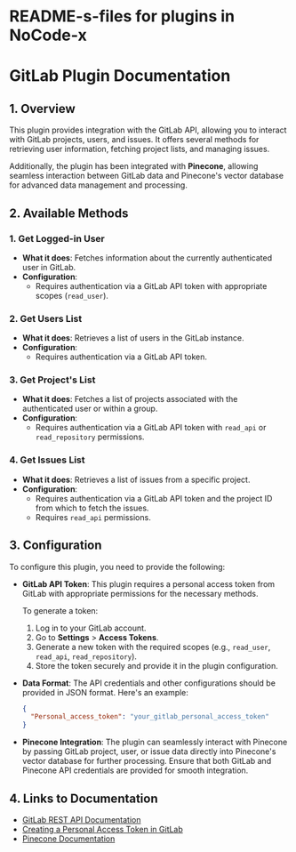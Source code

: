 # README-s-files for plugins in NoCode-x


# GitLab Plugin Documentation

## 1. Overview

This plugin provides integration with the GitLab API, allowing you to interact with GitLab projects, users, and issues. It offers several methods for retrieving user information, fetching project lists, and managing issues.

Additionally, the plugin has been integrated with **Pinecone**, allowing seamless interaction between GitLab data and Pinecone's vector database for advanced data management and processing.

## 2. Available Methods

### 1. **Get Logged-in User**
   - **What it does**: Fetches information about the currently authenticated user in GitLab.
   - **Configuration**: 
     - Requires authentication via a GitLab API token with appropriate scopes (`read_user`).

### 2. **Get Users List**
   - **What it does**: Retrieves a list of users in the GitLab instance.
   - **Configuration**: 
     - Requires authentication via a GitLab API token.

### 3. **Get Project's List**
   - **What it does**: Fetches a list of projects associated with the authenticated user or within a group.
   - **Configuration**: 
     - Requires authentication via a GitLab API token with `read_api` or `read_repository` permissions.

### 4. **Get Issues List**
   - **What it does**: Retrieves a list of issues from a specific project.
   - **Configuration**: 
     - Requires authentication via a GitLab API token and the project ID from which to fetch the issues.
     - Requires `read_api` permissions.

## 3. Configuration

To configure this plugin, you need to provide the following:

- **GitLab API Token**: This plugin requires a personal access token from GitLab with appropriate permissions for the necessary methods.
  
  To generate a token:
  
  1. Log in to your GitLab account.
  2. Go to **Settings** > **Access Tokens**.
  3. Generate a new token with the required scopes (e.g., `read_user`, `read_api`, `read_repository`).
  4. Store the token securely and provide it in the plugin configuration.

- **Data Format**: The API credentials and other configurations should be provided in JSON format. Here's an example:

  ```json
  {
    "Personal_access_token": "your_gitlab_personal_access_token"
  }
  ```

- **Pinecone Integration**: The plugin can seamlessly interact with Pinecone by passing GitLab project, user, or issue data directly into Pinecone's vector database for further processing. Ensure that both GitLab and Pinecone API credentials are provided for smooth integration.

## 4. Links to Documentation

- [GitLab REST API Documentation](https://docs.gitlab.com/ee/api/)
- [Creating a Personal Access Token in GitLab](https://docs.gitlab.com/ee/user/profile/personal_access_tokens.html)
- [Pinecone Documentation](https://docs.pinecone.io)

